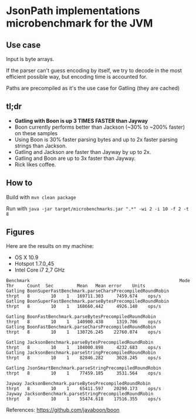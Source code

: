 # JsonPath implementations microbenchmark for the JVM

## Use case

Input is byte arrays.

If the parser can't guess encoding by itself, we try to decode in the most efficient possible way, but encoding time is accounted for.

Paths are precompiled as it's the use case for Gatling (they are cached)

## tl;dr

* **Gatling with Boon is up 3 TIMES FASTER than Jayway**
* Boon currently performs better than Jackson (~30% to ~200% faster) on these samples
* Using Boon is 30% faster parsing bytes and up to 2x faster parsing strings than Jackson.
* Gatling and Jackson are faster than Jayway by up to 2x.
* Gatling and Boon are up to 3x faster than Jayway.
* Rick likes coffee.

## How to

Build with `mvn clean package`

Run with `java -jar target/microbenchmarks.jar ".*" -wi 2 -i 10 -f 2 -t 8`

## Figures


Here are the results on my machine:

* OS X 10.9
* Hotspot 1.7.0_45
* Intel Core i7 2,7 GHz

```
Benchmark                                                         Mode Thr     Count  Sec         Mean   Mean error    Units
Gatling BoonSuperFastBenchmark.parseCharsPrecompiledRoundRobin    thrpt   8        10    1   169711.303     7459.674    ops/s
Gatling BoonSuperFastBenchmark.parseBytesPrecompiledRoundRobin    thrpt   8        10    1   168660.442     4926.140    ops/s

Gatling BoonFastBenchmark.parseBytesPrecompiledRoundRobin         thrpt   8        10    1   140900.438     1319.706    ops/s
Gatling BoonFastBenchmark.parseCharsPrecompiledRoundRobin         thrpt   8        10    1   130726.245    22760.074    ops/s

Gatling JacksonBenchmark.parseBytesPrecompiledRoundRobin          thrpt   8        10    1   104000.898     4232.683    ops/s
Gatling JacksonBenchmark.parseStringPrecompiledRoundRobin         thrpt   8        10    1    82846.282     3028.245    ops/s

Gatling JsonSmartBenchmark.parseStringPrecompiledRoundRobin       thrpt   8        10    1    77459.185     3531.564    ops/s

Jayway JacksonBenchmark.parseBytesPrecompiledRoundRobin           thrpt   8        10    1    65411.597    20290.173    ops/s
Jayway JacksonBenchmark.parseStringPrecompiledRoundRobin          thrpt   8        10    1    55474.618    17516.355    ops/s
```

References:
https://github.com/javaboon/boon
